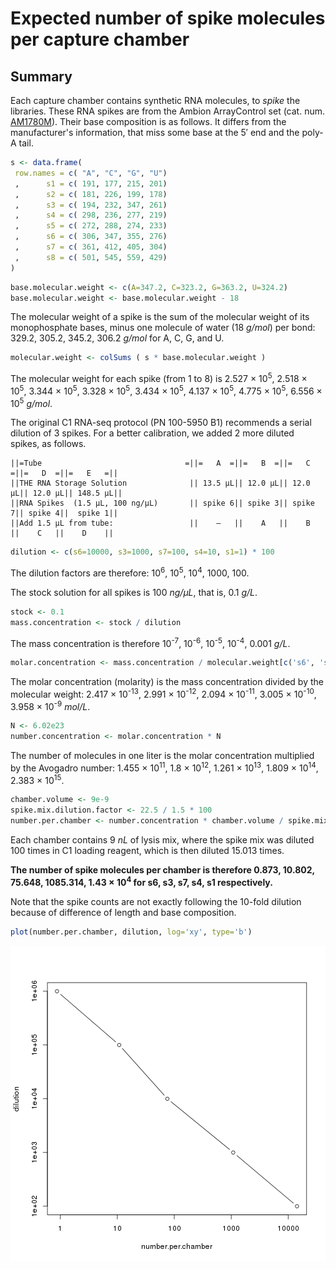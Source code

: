 

Expected number of spike molecules per capture chamber
======================================================

Summary
-------

Each capture chamber contains synthetic RNA molecules, to _spike_ the
libraries.  These RNA spikes are from the Ambion ArrayControl set (cat. num.
[AM1780M](http://www.lifetechnologies.com/order/catalog/product/AM1780M)).
Their base composition is as follows.  It differs from the manufacturer's
information, that miss some base at the 5′ end and the poly-A tail.


```r
s <- data.frame(
 row.names = c( "A", "C", "G", "U")
 ,      s1 = c( 191, 177, 215, 201)
 ,      s2 = c( 181, 226, 199, 178)
 ,      s3 = c( 194, 232, 347, 261)
 ,      s4 = c( 298, 236, 277, 219)
 ,      s5 = c( 272, 288, 274, 233)
 ,      s6 = c( 306, 347, 355, 276)
 ,      s7 = c( 361, 412, 405, 304)
 ,      s8 = c( 501, 545, 559, 429)
)
```


```r
base.molecular.weight <- c(A=347.2, C=323.2, G=363.2, U=324.2)
base.molecular.weight <- base.molecular.weight - 18
```

The molecular weight of a spike is the sum of the molecular weight of its
monophosphate bases, minus one molecule of water (18 _g/mol_) per bond:
329.2, 305.2, 345.2, 306.2 _g/mol_ for A, C, G, and U.


```r
molecular.weight <- colSums ( s * base.molecular.weight )
```

The molecular weight for each spike (from 1 to 8) is 2.527 &times; 10<sup>5</sup>, 2.518 &times; 10<sup>5</sup>, 3.344 &times; 10<sup>5</sup>, 3.328 &times; 10<sup>5</sup>, 3.434 &times; 10<sup>5</sup>, 4.137 &times; 10<sup>5</sup>, 4.775 &times; 10<sup>5</sup>, 6.556 &times; 10<sup>5</sup> _g/mol_.

The original C1 RNA-seq protocol (PN 100-5950 B1) recommends a serial dilution
of 3 spikes.  For a better calibration, we added 2 more diluted spikes, as
follows.

```
||=Tube                                =||=   A  =||=   B  =||=   C  =||=   D  =||=   E   =||
||THE RNA Storage Solution              || 13.5 μL|| 12.0 μL|| 12.0 μL|| 12.0 μL|| 148.5 μL||
||RNA Spikes  (1.5 μL, 100 ng/μL)       || spike 6|| spike 3|| spike 7|| spike 4||  spike 1||
||Add 1.5 μL from tube:                 ||    —   ||    A   ||    B   ||    C   ||    D    ||
```



```r
dilution <- c(s6=10000, s3=1000, s7=100, s4=10, s1=1) * 100
```

The dilution factors are therefore: 10<sup>6</sup>, 10<sup>5</sup>, 10<sup>4</sup>, 1000, 100.

The stock solution for all spikes is 100 _ng/μL_, that is, 0.1 _g/L_.


```r
stock <- 0.1
mass.concentration <- stock / dilution
```

The mass concentration is therefore 10<sup>-7</sup>, 10<sup>-6</sup>, 10<sup>-5</sup>, 10<sup>-4</sup>, 0.001 _g/L_.


```r
molar.concentration <- mass.concentration / molecular.weight[c('s6', 's3', 's7', 's4', 's1')]
```

The molar concentration (molarity) is the mass concentration divided by the
molecular weight: 2.417 &times; 10<sup>-13</sup>, 2.991 &times; 10<sup>-12</sup>, 2.094 &times; 10<sup>-11</sup>, 3.005 &times; 10<sup>-10</sup>, 3.958 &times; 10<sup>-9</sup> _mol/L_.


```r
N <- 6.02e23
number.concentration <- molar.concentration * N
```

The number of molecules in one liter is the molar concentration multiplied by
the Avogadro number: 1.455 &times; 10<sup>11</sup>, 1.8 &times; 10<sup>12</sup>, 1.261 &times; 10<sup>13</sup>, 1.809 &times; 10<sup>14</sup>, 2.383 &times; 10<sup>15</sup>.


```r
chamber.volume <- 9e-9
spike.mix.dilution.factor <- 22.5 / 1.5 * 100
number.per.chamber <- number.concentration * chamber.volume / spike.mix.dilution.factor
```

Each chamber contains 9 _nL_ of lysis mix, where the spike mix was diluted 100
times in C1 loading reagent, which is then diluted 15.013 times.

**The number of spike molecules per chamber is therefore 0.873, 10.802, 75.648, 1085.314, 1.43 &times; 10<sup>4</sup>
for s6, s3, s7, s4, s1 respectively.**

Note that the spike counts are not exactly following the 10-fold dilution
because of difference of length and base composition.


```r
plot(number.per.chamber, dilution, log='xy', type='b')
```

![plot of chunk spike-dilution-plot](figure/spike-dilution-plot.png) 
